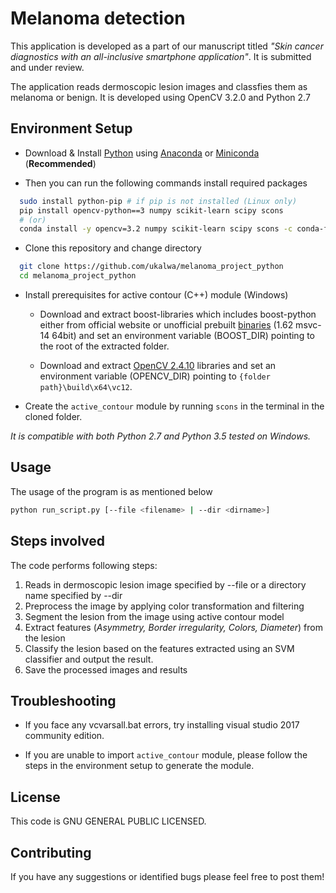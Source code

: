# Melanoma detection

This application is developed as a part of our manuscript titled *"Skin cancer diagnostics with an all-inclusive smartphone application"*. It is submitted and under review.

The application reads dermoscopic lesion images and classfies them as melanoma or benign.
It is developed using OpenCV 3.2.0 and Python 2.7

## Environment Setup

- Download & Install [Python] using [Anaconda] or [Miniconda] 
(**Recommended**)

- Then you can run the following commands install required packages

```bash
  sudo install python-pip # if pip is not installed (Linux only)
  pip install opencv-python==3 numpy scikit-learn scipy scons
  # (or)
  conda install -y opencv=3.2 numpy scikit-learn scipy scons -c conda-forge
```

- Clone this repository and change directory

```bash
  git clone https://github.com/ukalwa/melanoma_project_python
  cd melanoma_project_python
```

- Install prerequisites for active contour (C++) module (Windows)
  
  - Download and extract boost-libraries which includes boost-python either from official website or unofficial prebuilt [binaries] (1.62 msvc-14 64bit) and set an environment variable (BOOST_DIR) pointing to the root of the extracted folder.

  - Download and extract [OpenCV 2.4.10] libraries and set an environment variable (OPENCV_DIR) pointing to `{folder path}\build\x64\vc12`.

- Create the `active_contour` module by running `scons` in the terminal in the cloned folder.

*It is compatible with both Python 2.7 and Python 3.5 tested on Windows.*

## Usage

The usage of the program is as mentioned below

```bash
python run_script.py [--file <filename> | --dir <dirname>]
```

## Steps involved

The code performs following steps:

1. Reads in dermoscopic lesion image specified by --file or a directory name specified by --dir
2. Preprocess the image by applying color transformation and filtering
3. Segment the lesion from the image using active contour model
4. Extract features (*Asymmetry, Border irregularity, Colors, Diameter*) from the lesion
5. Classify the lesion based on the features extracted using an SVM classifier and output the result.
6. Save the processed images and results

## Troubleshooting

- If you face any vcvarsall.bat errors, try installing visual studio 2017 community edition.

- If you are unable to import `active_contour` module, please follow the steps in the environment setup to generate the module.

## License

This code is GNU GENERAL PUBLIC LICENSED.

## Contributing

If you have any suggestions or identified bugs please feel free to post
them!

  [OpenCV 3.1.0]: http://opencv.org/downloads.html
  [Python]: https://www.python.org/downloads/
  [numpy]: https://www.scipy.org/scipylib/download.html
  [matplotlib]: https://matplotlib.org/
  [Anaconda]: https://www.anaconda.com/download/
  [Miniconda]: https://conda.io/miniconda.html
  [binaries]: http://boost.teeks99.com/bin/1.62.0/
  [OpenCV 2.4.10]: https://sourceforge.net/projects/opencvlibrary/files/opencv-win/2.4.10/opencv-2.4.10.exe/download
